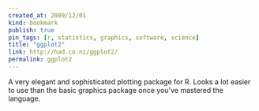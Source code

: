 ```yaml
---
created_at: 2009/12/01
kind: bookmark
publish: true
pin_tags: [r, statistics, graphics, software, science]
title: "ggplot2"
link: http://had.co.nz/ggplot2/
permalink: ggplot2
---
```


A very elegant and sophisticated plotting package for R. Looks a lot easier to use than the basic graphics package once you've mastered the language.

